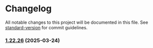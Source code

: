# Changelog

All notable changes to this project will be documented in this file. See [standard-version](https://github.com/conventional-changelog/standard-version) for commit guidelines.

### [1.22.26](https://github.com/yetto-tools/hs-ecommerce/compare/v1.22.25...v1.22.26) (2025-03-24)
